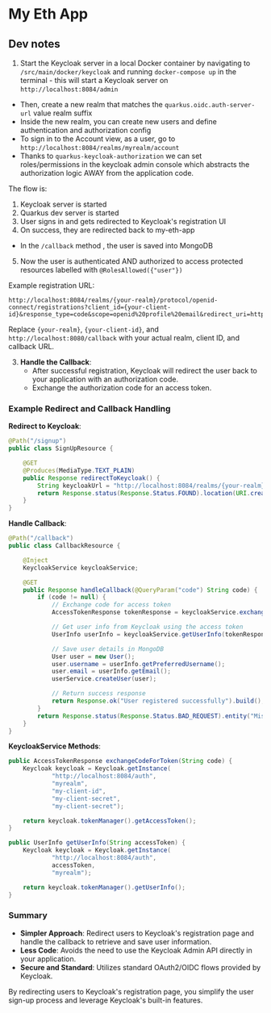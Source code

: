 # My Eth App

## Dev notes

1. Start the Keycloak server in a local Docker container by navigating to `/src/main/docker/keycloak` and running `docker-compose up` in the terminal - this will start a Keycloak server on `http://localhost:8084/admin`

- Then, create a new realm that matches the `quarkus.oidc.auth-server-url` value realm suffix
- Inside the new realm, you can create new users and define authentication and authorization config
- To sign in to the Account view, as a user, go to `http://localhost:8084/realms/myrealm/account`
- Thanks to `quarkus-keycloak-authorization` we can set roles/permissions in the keycloak admin console which abstracts the authorization logic AWAY from the application code.

The flow is:

1. Keycloak server is started
2. Quarkus dev server is started
3. User signs in and gets redirected to Keycloak's registration UI
4. On success, they are redirected back to my-eth-app

- In the `/callback` method , the user is saved into MongoDB

5. Now the user is authenticated AND authorized to access protected resources labelled with `@RolesAllowed({"user"})`

Example registration URL:

```
http://localhost:8084/realms/{your-realm}/protocol/openid-connect/registrations?client_id={your-client-id}&response_type=code&scope=openid%20profile%20email&redirect_uri=http://localhost:8080/callback
```

Replace `{your-realm}`, `{your-client-id}`, and `http://localhost:8080/callback` with your actual realm, client ID, and callback URL.

3. **Handle the Callback**:
   - After successful registration, Keycloak will redirect the user back to your application with an authorization code.
   - Exchange the authorization code for an access token.

### Example Redirect and Callback Handling

**Redirect to Keycloak**:

```java
@Path("/signup")
public class SignUpResource {

    @GET
    @Produces(MediaType.TEXT_PLAIN)
    public Response redirectToKeycloak() {
        String keycloakUrl = "http://localhost:8084/realms/{your-realm}/protocol/openid-connect/registrations?client_id={your-client-id}&response_type=code&scope=openid%20profile%20email&redirect_uri=http://localhost:8080/callback";
        return Response.status(Response.Status.FOUND).location(URI.create(keycloakUrl)).build();
    }
}
```

**Handle Callback**:

```java
@Path("/callback")
public class CallbackResource {

    @Inject
    KeycloakService keycloakService;

    @GET
    public Response handleCallback(@QueryParam("code") String code) {
        if (code != null) {
            // Exchange code for access token
            AccessTokenResponse tokenResponse = keycloakService.exchangeCodeForToken(code);

            // Get user info from Keycloak using the access token
            UserInfo userInfo = keycloakService.getUserInfo(tokenResponse.getToken());

            // Save user details in MongoDB
            User user = new User();
            user.username = userInfo.getPreferredUsername();
            user.email = userInfo.getEmail();
            userService.createUser(user);

            // Return success response
            return Response.ok("User registered successfully").build();
        }
        return Response.status(Response.Status.BAD_REQUEST).entity("Missing authorization code").build();
    }
}
```

**KeycloakService Methods**:

```java
public AccessTokenResponse exchangeCodeForToken(String code) {
    Keycloak keycloak = Keycloak.getInstance(
            "http://localhost:8084/auth",
            "myrealm",
            "my-client-id",
            "my-client-secret",
            "my-client-secret");

    return keycloak.tokenManager().getAccessToken();
}

public UserInfo getUserInfo(String accessToken) {
    Keycloak keycloak = Keycloak.getInstance(
            "http://localhost:8084/auth",
            accessToken,
            "myrealm");

    return keycloak.tokenManager().getUserInfo();
}
```

### Summary

- **Simpler Approach**: Redirect users to Keycloak's registration page and handle the callback to retrieve and save user information.
- **Less Code**: Avoids the need to use the Keycloak Admin API directly in your application.
- **Secure and Standard**: Utilizes standard OAuth2/OIDC flows provided by Keycloak.

By redirecting users to Keycloak's registration page, you simplify the user sign-up process and leverage Keycloak's built-in features.
